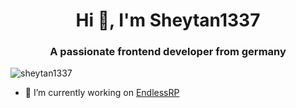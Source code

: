 <h1 align="center">Hi 👋, I'm Sheytan1337</h1>
<h3 align="center">A passionate frontend developer from germany</h3>

<p align="left"> <img src="https://komarev.com/ghpvc/?username=sheytan1337&label=Profile%20views&color=0e75b6&style=flat" alt="sheytan1337" /> </p>



- 🔭 I’m currently working on [EndlessRP](https://endlessrp.eu)
